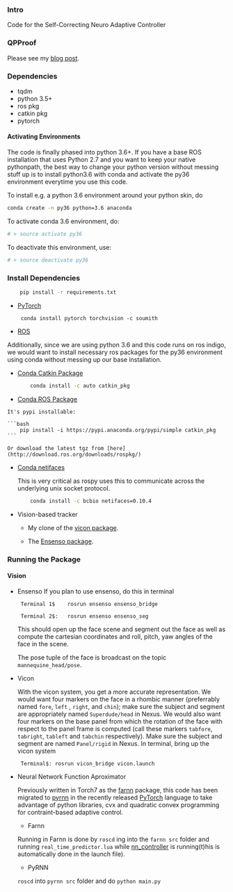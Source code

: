### Intro

Code for the Self-Correcting Neuro Adaptive Controller

### QPProof

Please see my [blog post](http://lakehanne.github.io/QP-Layer-MRAS).

### Dependencies 
- tqdm
- python 3.5+
- ros pkg
- catkin pkg
- pytorch

#### Activating Environments 

The code is finally phased into python 3.6+. If you have a base ROS installation that uses
 Python 2.7 and you want to keep your native pythonpath, the best way to change your python version 
 without messing stuff up is to install python3.6 with conda and activate the py36 environment
 everytime you use this code.

To install e.g. a python 3.6 environment around your python skin, do

```bash
conda create -n py36 python=3.6 anaconda
```

To activate conda 3.6  environment, do:

```bash
# > source activate py36
```

To deactivate this environment, use:

```bash
# > source deactivate py36
```

### Install Dependencies

```bash
	pip install -r requirements.txt
```

- [PyTorch](http://pytorch.org/)

	<pre><code> conda install pytorch torchvision -c soumith </code></pre>

- [ROS](http://wiki.ros.org/indigo/Installation/Ubuntu)

Additionally, since we are using python 3.6 and this code runs on ros indigo, we would want to install necessary ros
packages for the py36 environment using conda without messing up our base installation.

- [Conda Catkin Package](https://anaconda.org/auto/catkin_pkg)
	
	```bash
		conda install -c auto catkin_pkg
	```

- [Conda ROS Package](https://anaconda.org/jdh88/rospkg)
	
<!-- 	```bash
		conda install -c trentonoliphant rospkg=1.0.29
	``` -->

	It's pypi installable:

	```bash
		pip install -i https://pypi.anaconda.org/pypi/simple catkin_pkg
	```

	Or download the latest tgz from [here](http://download.ros.org/downloads/rospkg/)

- [Conda netifaces](https://anaconda.org/bcbio/netifaces)

	This is very critical as rospy uses this to communicate across the underlying unix socket protocol.

	```bash
		conda install -c bcbio netifaces=0.10.4
	```

- Vision-based tracker
	- My clone of the [vicon package](https://github.com/lakehanne/superchicko/tree/indigo-devel/vicon).

	- The [Ensenso package](https://github.com/lakehanne/ensenso).

### Running the Package

#### Vision

-	Ensenso
	If you plan to use ensenso, do this in terminal

	
	<pre class="terminal"><code> Terminal 1$	rosrun ensenso ensenso_bridge </pre></code>
	<pre class="terminal"><code> Terminal 2$:	rosrun ensenso ensenso_seg </pre></code>
	

	This should open up the face scene and segment out the face as well as compute the cartesian coordinates and roll, pitch, yaw angles of the face in the scene.

	The pose tuple of the face is broadcast on the topic `mannequine_head/pose`.

- 	Vicon

	With the vicon system, you get a more accurate representation. We would want four markers on the face in a rhombic manner (preferrably named `fore`, `left` , `right`, and `chin`); make sure the subject and segment are appropriately named `Superdude/head` in Nexus. We would also want four markers on the base panel from which the rotation of the face with respect to the panel frame is computed (call these markers `tabfore`, `tabright`, `tableft` and `tabchin` respectively). Make sure the subject and segment are named `Panel/rigid` in Nexus. In terminal, bring up the vicon system

		
	<pre class="terminal"><code> Terminal$:	rosrun vicon_bridge vicon.launch</pre></code>
	

- 	Neural Network Function Aproximator


	Previously written in Torch7 as the [farnn](/farnn) package, this code has been migrated to [pyrnn](/pyrnn) in the recently released [PyTorch](pytorch) language to take advantage of python libraries, cvx and quadratic convex programming for contraint-based adaptive control.

	- Farnn

	Running in Farnn is done by `roscd` ing into the `farnn src` folder and running `real_time_predictor.lua` while [nn_controller](/nn_controller) is running(t)his is automatically done in the launch file).

	- PyRNN

	`roscd` into `pyrnn src` folder and do `python main.py`


